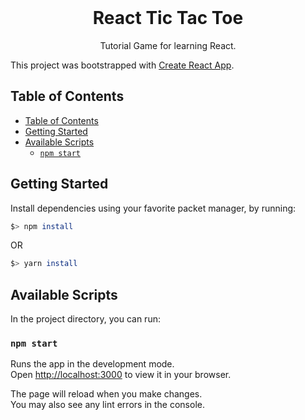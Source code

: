 <br />    
<p align="center">
<h1 align="center">React Tic Tac Toe</h1>
<p align="center">
    Tutorial Game for learning React.
</p>

This project was bootstrapped with [Create React App](https://github.com/facebook/create-react-app).


## Table of Contents

- [Table of Contents](#table-of-contents)
- [Getting Started](#getting-started)
- [Available Scripts](#available-scripts)
  - [`npm start`](#npm-start)

## Getting Started
Install dependencies using your favorite packet manager, by running:
```bash
$> npm install
```
OR
```bash
$> yarn install
```


## Available Scripts

In the project directory, you can run:

### `npm start`

Runs the app in the development mode.\
Open [http://localhost:3000](http://localhost:3000) to view it in your browser.

The page will reload when you make changes.\
You may also see any lint errors in the console.